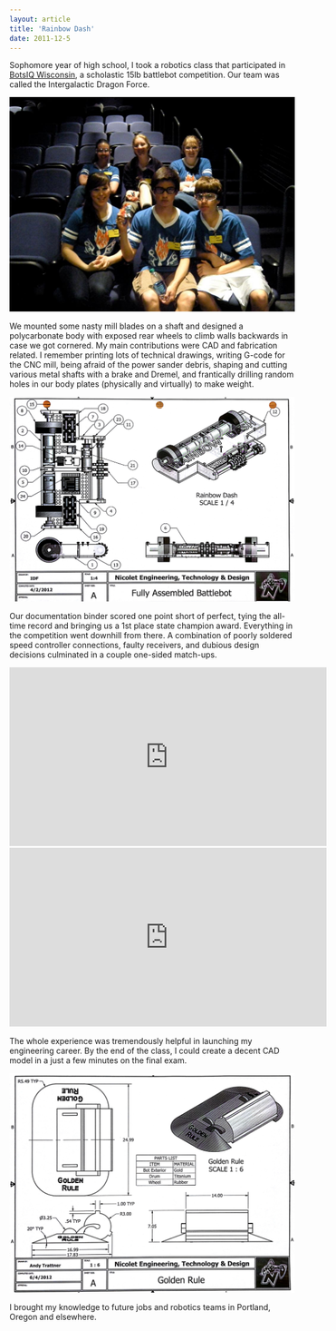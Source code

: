 ```yaml
---
layout: article
title: 'Rainbow Dash'
date: 2011-12-5
---
```


Sophomore year of high school, I took a robotics class that participated in <a href="http://www.wi-robotics.org/" target="_blank">BotsIQ Wisconsin</a>, a scholastic 15lb battlebot competition. Our team was called the Intergalactic Dragon Force.

![The IDF][team]

We mounted some nasty mill blades on a shaft and designed a polycarbonate body with exposed rear wheels to climb walls backwards in case we got cornered. My main contributions were CAD and fabrication related. I remember printing lots of technical drawings, writing G-code for the CNC mill, being afraid of the power sander debris, shaping and cutting various metal shafts with a brake and Dremel, and frantically drilling random holes in our body plates (physically and virtually) to make weight.

![Rainbow Dash][rdash]

Our documentation binder scored one point short of perfect, tying the all-time record and bringing us a 1st place state champion award. Everything in the competition went downhill from there. A combination of poorly soldered speed controller connections, faulty receivers, and dubious design decisions culminated in a couple one-sided match-ups.

<iframe width="560" height="315" src="https://www.youtube-nocookie.com/embed/KbTbsk4zdlk" frameborder="0" allow="accelerometer; autoplay; encrypted-media; gyroscope; picture-in-picture" allowfullscreen></iframe>

<iframe width="560" height="315" src="https://www.youtube-nocookie.com/embed/rIx3A9dCWjs" frameborder="0" allow="accelerometer; autoplay; encrypted-media; gyroscope; picture-in-picture" allowfullscreen></iframe>

The whole experience was tremendously helpful in launching my engineering career. By the end of the class, I could create a decent CAD model in a just a few minutes on the final exam.

![Golden Rule][golden]

I brought my knowledge to future jobs and robotics teams in Portland, Oregon and elsewhere.


[rdash]: /img/battlebot/rainbow-dash.png#L
[team]: /img/battlebot/idf.jpg#L
[golden]: /img/battlebot/golden-rule.png#L
